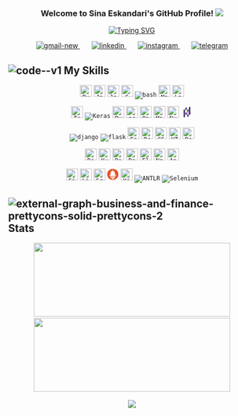 <h3 align='center'>
    Welcome to Sina Eskandari's GitHub Profile! <img src='https://media.giphy.com/media/v1.Y2lkPTc5MGI3NjExNGExNzhmMGNkOWZlZWZjN2ZlNWM2NjUxMmI4NGM0ZTdmMDJhZDgxOCZlcD12MV9pbnRlcm5hbF9naWZzX2dpZklkJmN0PXM/NFGhfDRVAml9khfvzP/giphy.gif' width='28'>
</h3>

<p align='center'>
<a href="https://git.io/typing-svg"><img src="https://readme-typing-svg.demolab.com?font=Fira+Code&pause=1000&color=61DAFB&center=true&vCenter=true&width=625&lines=Computer+Engineering+Student+at+IUST;Interested+in+Deep+Learning%2C+Computer+Vision+and+NLP;Ambitious+Learner+and+Adventurer" alt="Typing SVG" /></a>
</p>

<!-- Social media section -->
<p align='center'>
  <a href='mailto:sinaeskandari007@gmail.com' title='Gmail'>
    <img width="30" height="30" src="https://img.icons8.com/ios-filled/50/61dafb/gmail-new.png" alt="gmail-new"/>
  </a>
  &#8287;&#8287;&#8287;&#8287;&#8287;
  
  <a href='' title='LinkedIn'>
    <img width='30' height='30' src='https://img.icons8.com/ios-filled/50/61dafb/linkedin.png' alt='linkedin'/>
  </a>
  &#8287;&#8287;&#8287;&#8287;&#8287;
  
  <a href='https://www.instagram.com/sinaesk_/' title='Instagram'>
    <img width='30' height='30' src='https://img.icons8.com/ios-filled/50/61dafb/instagram-new--v1.png' alt='instagram'/>
  </a>
  &#8287;&#8287;&#8287;&#8287;&#8287;
  
  <a href='https://t.me/cna_esk'>
    <img width='30' height='30' src='https://img.icons8.com/ios-filled/50/61dafb/telegram.png' alt='telegram'/>
  </a>
</p>

## <img width='20' height='20' src='https://img.icons8.com/pastel-glyph/64/61dafb/code--v1.png' alt='code--v1'/> My Skills
<p align='center'>
    <code><img title='Python' width='24px' height='24px' src='https://raw.githubusercontent.com/rahulbanerjee26/githubAboutMeGenerator/main/icons/python.svg'></code>
    <code><img title='Javascript' width='24px' height='24px'src='https://raw.githubusercontent.com/rahulbanerjee26/githubAboutMeGenerator/main/icons/javascript.svg'></code>
    <code><img title='Java' width='24px' height='24px' src='https://raw.githubusercontent.com/rahulbanerjee26/githubAboutMeGenerator/main/icons/java.svg'></code>
    <code><img title='C' width='24px' height='24px' src='https://raw.githubusercontent.com/rahulbanerjee26/githubAboutMeGenerator/main/icons/c.svg'></code>
    <code><img title='Bash' width="24px" height="24px" src="https://img.icons8.com/small/16/61dafb/bash.png" alt="bash"/></code>
    <code><img title='Matlab' width='24px' height='24px' src='https://raw.githubusercontent.com/rahulbanerjee26/githubAboutMeGenerator/main/icons/matlab.svg'></code>
    <code><img title='Latex' width='24px' height='24px' src='https://img.icons8.com/color/48/latex.png'></code>
</p>

<p align='center'>
    <code><img title='Tensorflow' width='24px' height='24px' src='https://raw.githubusercontent.com/rahulbanerjee26/githubAboutMeGenerator/main/icons/tensorflow.svg'></code>
    <code><img title='Keras' wwidth='24px' height='24px' src='https://upload.wikimedia.org/wikipedia/commons/a/ae/Keras_logo.svg'></code>
    <code><img title='PyTorch' width='24px' height='24px' src='https://raw.githubusercontent.com/rahulbanerjee26/githubAboutMeGenerator/main/icons/pytorch.svg'></code>
    <code><img title='scikit-learn' width='24px' height='24px' src='https://raw.githubusercontent.com/rahulbanerjee26/githubAboutMeGenerator/main/icons/scikit.svg'></code>
    <code><img title='OpenCV' width='24px' height='24px' src='https://raw.githubusercontent.com/rahulbanerjee26/githubAboutMeGenerator/main/icons/opencv.svg'></code>
    <code><img title='Matplotlib' width='24px' height='24px' src='https://upload.wikimedia.org/wikipedia/commons/8/84/Matplotlib_icon.svg'></code>
    <code><img title='NumPy' width='24px' height='24px' src='https://img.icons8.com/color/48/numpy.png'/></code>
    <code><img title='Pandas' width='24px' height='24px' src='https://raw.githubusercontent.com/devicons/devicon/55609aa5bd817ff167afce0d965585c92040787a/icons/pandas/pandas-original.svg'/></code>
</p>

<p align='center'>
    <code><img title='Django' width="24" height="24" src="https://img.icons8.com/color/24/django.png" alt="django"/></code>
    <code><img title='Flask' width="24" height="24" src="https://img.icons8.com/ios/30/flask.png" alt="flask"/></code>
    <code><img title='Fast API' width='24px' height='24px' src='https://www.svgrepo.com/download/330413/fastapi.svg'></code>
    <code><img title='React' width='24px' height='24px' src='https://raw.githubusercontent.com/rahulbanerjee26/githubAboutMeGenerator/main/icons/reactjs.svg'></code>
    <code><img title='CSS' width='24px' height='24px' src='https://raw.githubusercontent.com/rahulbanerjee26/githubAboutMeGenerator/main/icons/css.svg'></code>
    <code><img title='HTML' width='24px' height='24px' src='https://raw.githubusercontent.com/rahulbanerjee26/githubAboutMeGenerator/main/icons/html.svg'></code>
    <code><img title='Redux' width='24px' height='24px' src='https://raw.githubusercontent.com/rahulbanerjee26/githubAboutMeGenerator/main/icons/redux.svg'></code>
</p>

<p align='center'>
    <code><img title='Docker' width='24px' height='24px' src='https://raw.githubusercontent.com/rahulbanerjee26/githubAboutMeGenerator/main/icons/docker.svg'></code>
    <code><img title='Kubernetes' width='24px' height='24px' src='https://raw.githubusercontent.com/rahulbanerjee26/githubAboutMeGenerator/main/icons/kubernetes.svg'></code>
    <code><img title='PostgreSQL' width='24px' height='24px' src='https://raw.githubusercontent.com/rahulbanerjee26/githubAboutMeGenerator/main/icons/postgresql.svg'></code>
    <code><img title='Redis' width='24px' height='24px' src='https://raw.githubusercontent.com/rahulbanerjee26/githubAboutMeGenerator/main/icons/redis.svg'></code>
    <code><img title='Elasticsearch' width='24px' height='24px' src='https://raw.githubusercontent.com/rahulbanerjee26/githubAboutMeGenerator/main/icons/elasticsearch.svg'></code>
    <code><img title='Nginx' width='24px' height='24px' src='https://raw.githubusercontent.com/rahulbanerjee26/githubAboutMeGenerator/main/icons/nginx.svg'></code>
    <code><img title='Apache kafka' width='24' height='24' src='https://raw.githubusercontent.com/rahulbanerjee26/githubAboutMeGenerator/main/icons/kafka.svg'/></code>
</p>

<p align='center'>
    <code><img title='Git' width='24px' height='24px' src='https://raw.githubusercontent.com/rahulbanerjee26/githubAboutMeGenerator/main/icons/git.svg'></code>
    <code><img title='Linux' width='24px' height='24px' src='https://raw.githubusercontent.com/rahulbanerjee26/githubAboutMeGenerator/main/icons/linux.svg'></code>
    <code><img title='Grafana' width='24px' height='24px' src='https://raw.githubusercontent.com/rahulbanerjee26/githubAboutMeGenerator/main/icons/grafana.svg'></code>
    <code><img title='Prometheus' width='24' height='24' src='https://raw.githubusercontent.com/devicons/devicon/55609aa5bd817ff167afce0d965585c92040787a/icons/prometheus/prometheus-original.svg'/></code>
    <code><img title='Kibana' width='24' height='24' src='https://raw.githubusercontent.com/rahulbanerjee26/githubAboutMeGenerator/main/icons/kibana.svg'/></code>
    <code><img title='ANTLR' width='24px' width='24px' src='https://www.svgrepo.com/show/373431/antlr.svg'></code>
    <code><img title='Selenium' width='24px' width='24px' src='https://raw.githubusercontent.com/rahulbanerjee26/githubAboutMeGenerator/main/icons/selenium.svg'></code>
</p>


## <img width='22' height='22' src='https://img.icons8.com/external-prettycons-solid-prettycons/60/61dafb/external-graph-business-and-finance-prettycons-solid-prettycons-2.png' alt='external-graph-business-and-finance-prettycons-solid-prettycons-2'/> Stats
<p align=center>
    <img width='400' height='150' src='https://github-readme-streak-stats.herokuapp.com/?user=sinaeskandari&theme=react&hide_border=true' />
    <img width='400' height='150' src='https://denvercoder1-github-readme-stats.vercel.app/api?username=sinaeskandari&theme=react&hide_border=true&show_icons=true&border_radius=10&include_all_commits=true'/>
</p>

<p align=center>
    <img src='https://github-readme-stats.vercel.app/api/top-langs/?username=sinaeskandari&theme=react&layout=compact&hide_border=true&border_radius=10' />
</p>
